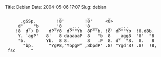 Title: Debian
Date: 2004-05-06 17:07
Slug: debian

<pre>
                     _          _       _                    
      .gSSp.        !8'        !8'     <8>                   
     d"  _ "b      _'8   _...  '8 __    _   _...             
    !8  d") D    dP"Y8  dP""Yb  8P""b. !8' dP""Yb  !8.d8b.   
     Y. `agP'   8'   8 daaaaaP  8   "b  8   _agg8  '8'  "8   
     "b.        Yb.  8 8.    _  8   .P  8. d"  "8.  8.   8   
       "bp.      "YgP8,"YbpgP" ,8bpdP' .8! "Ygd'8! .8!  !8,  
 fsc      "
</pre>

